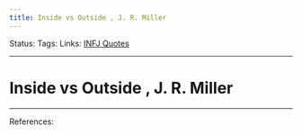 ```yaml
---
title: Inside vs Outside , J. R. Miller
---
```

Status:
Tags:
Links: [INFJ Quotes](out/infj-quotes.md)
___
# Inside vs Outside , J. R. Miller


___
References: